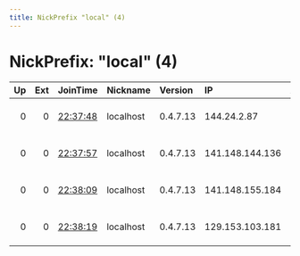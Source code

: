 ```yaml
---
title: NickPrefix "local" (4)
---
```


# NickPrefix: "local" (4)

|   Up |   Ext | JoinTime                                                                                              | Nickname   | Version   | IP              | AS               | CC   |   ORp |   Dirp | OS    | Contact                             |   eFamMembers |
|-----:|------:|:------------------------------------------------------------------------------------------------------|:-----------|:----------|:----------------|:-----------------|:-----|------:|-------:|:------|:------------------------------------|--------------:|
|    0 |     0 | [22:37:48](https://nusenu.github.io/OrNetStats/w/relay/B3B0D2E30E5E8580767A7FA9EF28FD35C2DA35A2.html) | localhost  | 0.4.7.13  | 144.24.2.87     | ORACLE-BMC-31898 | gb   |   443 |      0 | Linux | @ator: 0x30448dED168044c3850023A6eb |            10 |
|    0 |     0 | [22:37:57](https://nusenu.github.io/OrNetStats/w/relay/55A3FE7A8896D8C98AD4226B70FD8B6CD479B3DE.html) | localhost  | 0.4.7.13  | 141.148.144.136 | ORACLE-BMC-31898 | us   |   443 |      0 | Linux | @ator: 0x30448dED168044c3850023A6eb |            10 |
|    0 |     0 | [22:38:09](https://nusenu.github.io/OrNetStats/w/relay/06BAF3765675B27D672DBD815D376800C60DE912.html) | localhost  | 0.4.7.13  | 141.148.155.184 | ORACLE-BMC-31898 | us   |   443 |      0 | Linux | @ator: 0x30448dED168044c3850023A6eb |            10 |
|    0 |     0 | [22:38:19](https://nusenu.github.io/OrNetStats/w/relay/E12422C2AE9DDFAE0547F58A86DF7CA2FB6CF775.html) | localhost  | 0.4.7.13  | 129.153.103.181 | ORACLE-BMC-31898 | us   |   443 |      0 | Linux | @ator: 0x30448dED168044c3850023A6eb |            10 |
